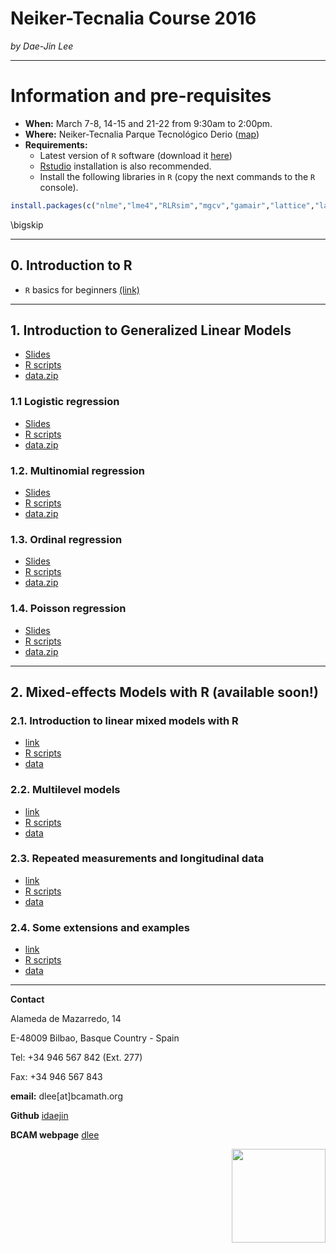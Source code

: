 # **Neiker-Tecnalia Course 2016**
*by Dae-Jin Lee*  
  


----------------------------

# Information and pre-requisites

* **When:** March 7-8, 14-15 and 21-22 from 9:30am to 2:00pm.
* **Where:** Neiker-Tecnalia Parque Tecnológico Derio ([map](https://www.google.es/maps/place/NEIKER-Tecnalia/@43.291225,-2.875765,15z/data=!4m2!3m1!1s0x0:0xb517b13250614601?sa=X&ved=0ahUKEwjJzZKKzu_KAhWF7RQKHa2xDCoQ_BIIcjAN))
* **Requirements:**
    * Latest version of `R` software (download it [here](www.r-project.org))
    * [Rstudio](www.rstudio.com) installation is also recommended.
    * Install the following libraries in `R` (copy the next commands to the `R` console).

```r
install.packages(c("nlme","lme4","RLRsim","mgcv","gamair","lattice","latticeExtra","grDevices","sm"))
```

\bigskip

-------------------------------------------------

## 0. Introduction to R 

* `R` basics for beginners [(link)](http://idaejin.github.io/bcam-courses/rbasics)

--------------------------------------------------

## 1. Introduction to Generalized Linear Models

* [Slides](http://idaejin.github.io/bcam-courses/neiker-2016/material/1_Intro/Intro.pdf)
* [R scripts](http://idaejin.github.io/bcam-courses/neiker-2016/material/1_Intro/R-code/Intro.R)
* [data.zip](http://idaejin.github.io/bcam-courses/neiker-2016/material/1_Intro/R-code/data.zip)

### 1.1 Logistic regression

* [Slides](http://idaejin.github.io/bcam-courses/neiker-2016/material/2_Logistic_regression/LogReg.pdf)
* [R scripts](http://idaejin.github.io/bcam-courses/neiker-2016/material/2_Logistic_regression/R-code/LogReg.R)
* [data.zip](http://idaejin.github.io/bcam-courses/neiker-2016/material/2_Logistic_regression/R-code/data.zip)


### 1.2. Multinomial regression

* [Slides](http://idaejin.github.io/bcam-courses/neiker-2016/material/3_Multinomial_regression/Multinom.pdf)
* [R scripts](http://idaejin.github.io/bcam-courses/neiker-2016/material/3_Multinomial_regression/R-code/Multinom.R)
* [data.zip](http://idaejin.github.io/bcam-courses/neiker-2016/material/3_Multinomial_regression/R-code/data.zip)


### 1.3. Ordinal regression

* [Slides](http://idaejin.github.io/bcam-courses/neiker-2016/material/4_Ordinal_regression/Ordreg.pdf)
* [R scripts](http://idaejin.github.io/bcam-courses/neiker-2016/material/4_Ordinal_regression/R-code/Ordreg.R)
* [data.zip](http://idaejin.github.io/bcam-courses/neiker-2016/material/4_Ordinal_regression/R-code/data.zip)

### 1.4. Poisson regression

* [Slides](http://idaejin.github.io/bcam-courses/neiker-2016/material/5_Poisson_regression/Poisreg.pdf)
* [R scripts](http://idaejin.github.io/bcam-courses/neiker-2016/material/5_Poisson_regression/R-code/Poisreg.R)
* [data.zip](http://idaejin.github.io/bcam-courses/neiker-2016/material/5_Poisson_regression/R-code/data.zip)


-------------------------------------------------

## 2. Mixed-effects Models with R (**available soon!**)

### 2.1. Introduction to linear mixed models with R

* [link](http://idaejin.github.io/bcam-courses/xxx)
* [R scripts](http://idaejin.github.io/bcam-courses/neiker-2016/xxx)
* [data](http://idaejin.github.io/bcam-courses/neiker-2016/xxx)

### 2.2. Multilevel models

* [link](http://idaejin.github.io/bcam-courses/xxx)
* [R scripts](http://idaejin.github.io/bcam-courses/neiker-2016/xxx)
* [data](http://idaejin.github.io/bcam-courses/neiker-2016/xxx)

### 2.3. Repeated measurements and longitudinal data

* [link](http://idaejin.github.io/bcam-courses/xxx)
* [R scripts](http://idaejin.github.io/bcam-courses/neiker-2016/xxx)
* [data](http://idaejin.github.io/bcam-courses/neiker-2016/xxx)

### 2.4. Some extensions and examples

* [link](http://idaejin.github.io/bcam-courses/xxx)
* [R scripts](http://idaejin.github.io/bcam-courses/neiker-2016/xxx)
* [data](http://idaejin.github.io/bcam-courses/neiker-2016/xxx)



-----------------------------------------------------

**Contact**

Alameda de Mazarredo, 14

E-48009 Bilbao, Basque Country - Spain

Tel: +34 946 567 842 (Ext. 277)

Fax: +34 946 567 843

**email:** dlee[at]bcamath.org

**Github** [idaejin](https://github.com/idaejin/)

**BCAM webpage** [dlee](http://www.bcamath.org/en/people/dlee)

<img src="http://www.bcamath.org/public_images/logo_bcam.jpg" style="width: 150px;" align="right">


